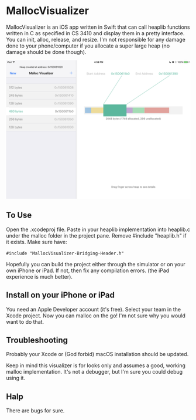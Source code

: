 # MallocVisualizer

MallocVisualizer is an iOS app written in Swift that can call heaplib functions written in C as specified in CS 3410 and display them in a pretty interface. You can init, alloc, release, and resize.
I'm not responsible for any damage done to your phone/computer if you allocate a super large heap (no damage should be done though).

![alt tag](https://raw.githubusercontent.com/dantheli/MallocVisualizer-ios/master/Resources/screenshot.PNG)

## To Use
Open the .xcodeproj file. Paste in your heaplib implementation into heaplib.c under the malloc folder in the project pane.
Remove #include "heaplib.h" if it exists. Make sure have:
~~~~
#include "MallocVisualizer-Bridging-Header.h"
~~~~
Hopefully you can build the project either through the simulator or on your own iPhone or iPad. If not, then fix any compilation errors. (the iPad experience is much better).

## Install on your iPhone or iPad
You need an Apple Developer account (it's free). Select your team in the Xcode project. Now you can malloc on the go! I'm not sure why you would want to do that.

## Troubleshooting
Probably your Xcode or (God forbid) macOS installation should be updated.

Keep in mind this visualizer is for looks only and assumes a good, working malloc implementation. It's not a debugger, but I'm sure you could debug using it.

## Halp
There are bugs for sure.
